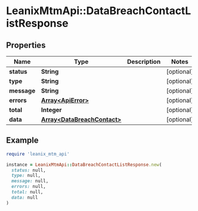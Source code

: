 # LeanixMtmApi::DataBreachContactListResponse

## Properties

| Name | Type | Description | Notes |
| ---- | ---- | ----------- | ----- |
| **status** | **String** |  | [optional] |
| **type** | **String** |  | [optional] |
| **message** | **String** |  | [optional] |
| **errors** | [**Array&lt;ApiError&gt;**](ApiError.md) |  | [optional] |
| **total** | **Integer** |  | [optional] |
| **data** | [**Array&lt;DataBreachContact&gt;**](DataBreachContact.md) |  | [optional] |

## Example

```ruby
require 'leanix_mtm_api'

instance = LeanixMtmApi::DataBreachContactListResponse.new(
  status: null,
  type: null,
  message: null,
  errors: null,
  total: null,
  data: null
)
```

